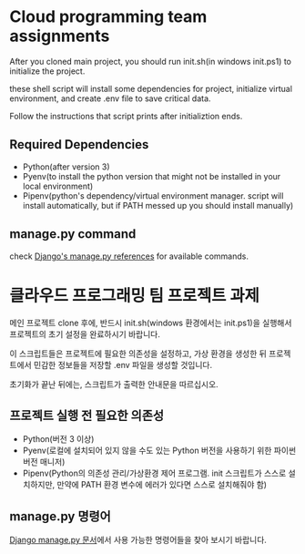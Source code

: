 # Cloud programming team assignments
After you cloned main project, you should run init.sh(in windows init.ps1) to initialize the project.

these shell script will install some dependencies for project, initialize virtual environment, and create .env file to save critical data.

Follow the instructions that script prints after initializtion ends.

## Required Dependencies
- Python(after version 3)
- Pyenv(to install the python version that might not be installed in your local environment)
- Pipenv(python's dependency/virtual environment manager. script will install automatically, but if PATH messed up you should install manually)

## manage.py command
check [Django's manage.py references](https://docs.djangoproject.com/en/4.0/ref/django-admin/) for available commands.

# 클라우드 프로그래밍 팀 프로젝트 과제
메인 프로젝트 clone 후에, 반드시 init.sh(windows 환경에서는 init.ps1)을 실행해서 프로젝트의 초기 설정을 완료하시기 바랍니다.

이 스크립트들은 프로젝트에 필요한 의존성을 설정하고, 가상 환경을 생성한 뒤 프로젝트에서 민감한 정보들을 저장할 .env 파일을 생성할 것입니다.

초기화가 끝난 뒤에는, 스크립트가 출력한 안내문을 따르십시오.

## 프로젝트 실행 전 필요한 의존성
- Python(버전 3 이상)
- Pyenv(로컬에 설치되어 있지 않을 수도 있는 Python 버전을 사용하기 위한 파이썬 버전 매니저)
- Pipenv(Python의 의존성 관리/가상환경 제어 프로그램. init 스크립트가 스스로 설치하지만, 만약에 PATH 환경 변수에 에러가 있다면 스스로 설치해줘야 함)

## manage.py 명령어
[Django manage.py 문서](https://docs.djangoproject.com/en/4.0/ref/django-admin/)에서 사용 가능한 명령어들을 찾아 보시기 바랍니다.